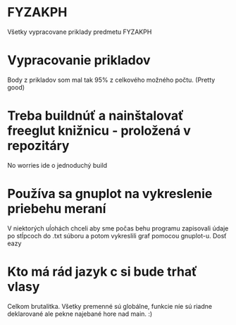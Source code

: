 # FYZAKPH
Všetky vypracovane priklady predmetu FYZAKPH

# Vypracovanie prikladov
Body z prikladov som mal tak 95% z celkového možného počtu. (Pretty good)

# Treba buildnúť a nainštalovať freeglut knižnicu - proložená v repozitáry
No worries ide o jednoduchý build

# Používa sa gnuplot na vykreslenie priebehu meraní
V niektorých uĺohách chceli aby sme počas behu programu zapisovali údaje po stĺpcoch do .txt súboru a potom vykreslili graf pomocou gnuplot-u. Dosť eazy

# Kto má rád jazyk c si bude trhať vlasy
Celkom brutalitka. Všetky premenné sú globálne, funkcie níe sú riadne deklarované ale pekne najebané hore nad main. :)
